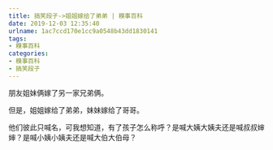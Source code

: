 ```yaml
---
title: 搞笑段子->姐姐嫁给了弟弟 | 糗事百科
date: 2019-12-03 12:35:40
urlname: 1ac7ccd170e1cc9a0548b43dd1830141
tags: 
- 糗事百科
categories:
- 糗事百科
- 搞笑段子
---
```

朋友姐妹俩嫁了另一家兄弟俩。

但是，姐姐嫁给了弟弟，妹妹嫁给了哥哥。

他们彼此只喊名，可我想知道，有了孩子怎么称呼？是喊大姨大姨夫还是喊叔叔婶婶？是喊小姨小姨夫还是喊大伯大伯母？


